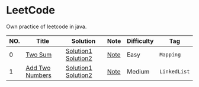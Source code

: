 LeetCode
========

Own practice of leetcode in java.

|NO.|Title|Solution|Note|Difficulty|Tag|
|---|-----|--------|----|----------|---|
|0|[Two Sum](https://leetcode.com/problems/two-sum)|[Solution1](src/main/java/com/kai/leetcode/two_sum/Solution1.java) [Solution2](src/main/java/com/kai/leetcode/two_sum/Solution2.java)|[Note](src/main/java/com/kai/leetcode/two_sum)|Easy|`Mapping`|
|1|[Add Two Numbers](https://leetcode.com/problems/add-two-numbers)|[Solution1](src/main/java/com/kai/leetcode/add_two_numbers/Solution1.java) [Solution2](src/main/java/com/kai/leetcode/add_two_numbers/Solution2.java)|[Note](src/main/java/com/kai/leetcode/add_two_numbers)|Medium|`LinkedList`|
